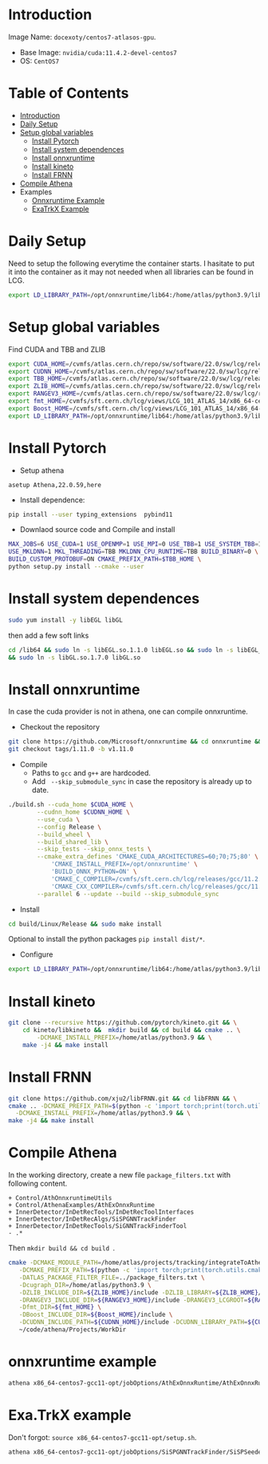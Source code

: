 # Introduction
Image Name: `docexoty/centos7-atlasos-gpu`. 
* Base Image: `nvidia/cuda:11.4.2-devel-centos7`
* OS: `CentOS7`


# Table of Contents
- [Introduction](#Introduction)
- [Daily Setup](#daily-setup)
- [Setup global variables](#setup-global-variables)
    - [Install Pytorch](#install-pytorch)
    - [Install system dependences](#install-system-dependences)
    - [Install onnxruntime](#install-onnxruntime)
    - [Install kineto](#install-kineto)
    - [Install FRNN](#install-frnn)
- [Compile Athena](#compile-athena)
- Examples
    - [Onnxruntime Example](#onnxruntime-example)
    - [ExaTrkX Example](#exatrkx-example)

# Daily Setup
Need to setup the following everytime the container starts.
I hasitate to put it into the container as it may not needed when all libraries can be found in LCG.
```bash
export LD_LIBRARY_PATH=/opt/onnxruntime/lib64:/home/atlas/python3.9/lib/python3.9/site-packages/torch/lib:$LD_LIBRARY_PATH
```

# Setup global variables
Find CUDA and TBB and ZLIB
```bash
export CUDA_HOME=/cvmfs/atlas.cern.ch/repo/sw/software/22.0/sw/lcg/releases/cuda/11.4-166ec/x86_64-centos7-gcc11-opt/
export CUDNN_HOME=/cvmfs/atlas.cern.ch/repo/sw/software/22.0/sw/lcg/releases/cudnn/8.2.4.15-ca3b5/x86_64-centos7-gcc11-opt/
export TBB_HOME=/cvmfs/atlas.cern.ch/repo/sw/software/22.0/sw/lcg/releases/LCG_101_ATLAS_14/tbb/2020_U2/x86_64-centos7-gcc11-opt/lib/cmake
export ZLIB_HOME=/cvmfs/atlas.cern.ch/repo/sw/software/22.0/sw/lcg/releases/LCG_101_ATLAS_14/zlib/1.2.11/x86_64-centos7-gcc11-opt
export RANGEV3_HOME=/cvmfs/atlas.cern.ch/repo/sw/software/22.0/sw/lcg/releases/LCG_101_ATLAS_14/rangev3/0.11.0/x86_64-centos7-gcc11-opt
export fmt_HOME=/cvmfs/sft.cern.ch/lcg/views/LCG_101_ATLAS_14/x86_64-centos7-gcc11-opt/lib64/cmake/fmt
export Boost_HOME=/cvmfs/sft.cern.ch/lcg/views/LCG_101_ATLAS_14/x86_64-centos7-gcc11-opt
export LD_LIBRARY_PATH=/opt/onnxruntime/lib64:/home/atlas/python3.9/lib/python3.9/site-packages/torch/lib:$LD_LIBRARY_PATH
```

# Install Pytorch
* Setup athena
```
asetup Athena,22.0.59,here
```

* Install dependence:
```bash
pip install --user typing_extensions  pybind11
```

* Downlaod source code and Compile and install
```bash
MAX_JOBS=6 USE_CUDA=1 USE_OPENMP=1 USE_MPI=0 USE_TBB=1 USE_SYSTEM_TBB=1 \
USE_MKLDNN=1 MKL_THREADING=TBB MKLDNN_CPU_RUNTIME=TBB BUILD_BINARY=0 \
BUILD_CUSTOM_PROTOBUF=ON CMAKE_PREFIX_PATH=$TBB_HOME \
python setup.py install --cmake --user
```

# Install system dependences
```bash
sudo yum install -y libEGL libGL
```
then add a few soft links
```bash
cd /lib64 && sudo ln -s libEGL.so.1.1.0 libEGL.so && sudo ln -s libEGL_mesa.so.0.0.0 libEGL_mesa.so.0 \
&& sudo ln -s libGL.so.1.7.0 libGL.so
```

# Install onnxruntime
In case the cuda provider is not in athena, one can compile onnxruntime. 

* Checkout the repository
```bash
git clone https://github.com/Microsoft/onnxruntime && cd onnxruntime && \
git checkout tags/1.11.0 -b v1.11.0
```

* Compile
    * Paths to `gcc` and `g++` are hardcoded.
    * Add ` --skip_submodule_sync` in case the repository is already up to date.

```bash
./build.sh --cuda_home $CUDA_HOME \
        --cudnn_home $CUDNN_HOME \
        --use_cuda \
        --config Release \
        --build_wheel \
        --build_shared_lib \
        --skip_tests --skip_onnx_tests \
        --cmake_extra_defines 'CMAKE_CUDA_ARCHITECTURES=60;70;75;80' \
            'CMAKE_INSTALL_PREFIX=/opt/onnxruntime' \
            'BUILD_ONNX_PYTHON=ON' \
            'CMAKE_C_COMPILER=/cvmfs/sft.cern.ch/lcg/releases/gcc/11.2.0-ad950/x86_64-centos7/bin/gcc' \
            'CMAKE_CXX_COMPILER=/cvmfs/sft.cern.ch/lcg/releases/gcc/11.2.0-ad950/x86_64-centos7/bin/g++' \
        --parallel 6 --update --build --skip_submodule_sync
```

* Install
```bash
cd build/Linux/Release && sudo make install
```

Optional to install the python packages `pip install dist/*`.

* Configure
```bash
export LD_LIBRARY_PATH=/opt/onnxruntime/lib64:/home/atlas/python3.9/lib/python3.9/site-packages/torch/lib:$LD_LIBRARY_PATH
```

# Install kineto

```bash
git clone --recursive https://github.com/pytorch/kineto.git && \
    cd kineto/libkineto &&  mkdir build && cd build && cmake .. \
        -DCMAKE_INSTALL_PREFIX=/home/atlas/python3.9 && \
    make -j4 && make install
```

# Install FRNN

```bash
git clone https://github.com/xju2/libFRNN.git && cd libFRNN && \
cmake .. -DCMAKE_PREFIX_PATH=$(python -c 'import torch;print(torch.utils.cmake_prefix_path)') \
  -DCMAKE_INSTALL_PREFIX=/home/atlas/python3.9 && \
make -j4 && make install 
```

# Compile Athena

In the working directory, create a new file `package_filters.txt` with following content.
```text
+ Control/AthOnnxruntimeUtils
+ Control/AthenaExamples/AthExOnnxRuntime
+ InnerDetector/InDetRecTools/InDetRecToolInterfaces
+ InnerDetector/InDetRecAlgs/SiSPGNNTrackFinder
+ InnerDetector/InDetRecTools/SiGNNTrackFinderTool
- .*
```
Then `mkdir build && cd build `.

```bash
cmake -DCMAKE_MODULE_PATH=/home/atlas/projects/tracking/integrateToAthena/cmake \
   -DCMAKE_PREFIX_PATH=$(python -c 'import torch;print(torch.utils.cmake_prefix_path)') \
   -DATLAS_PACKAGE_FILTER_FILE=../package_filters.txt \
   -Dcugraph_DIR=/home/atlas/python3.9 \
   -DZLIB_INCLUDE_DIR=${ZLIB_HOME}/include -DZLIB_LIBRARY=${ZLIB_HOME}/lib \
   -DRANGEV3_INCLUDE_DIR=${RANGEV3_HOME}/include -DRANGEV3_LCGROOT=${RANGEV3_HOME} \
   -Dfmt_DIR=${fmt_HOME} \
   -DBoost_INCLUDE_DIR=${Boost_HOME}/include \
   -DCUDNN_INCLUDE_PATH=${CUDNN_HOME}/include -DCUDNN_LIBRARY_PATH=${CUDNN_HOME}/lib64 \
   ~/code/athena/Projects/WorkDir
```

# onnxruntime example
```bash
athena x86_64-centos7-gcc11-opt/jobOptions/AthExOnnxRuntime/AthExOnnxRuntime_jobOptions.py
```

# Exa.TrkX example
Don't forgot: `source x86_64-centos7-gcc11-opt/setup.sh`.
```bash
athena x86_64-centos7-gcc11-opt/jobOptions/SiSPGNNTrackFinder/SiSPSeededGNNTracksStandaloneFromESD.py
```